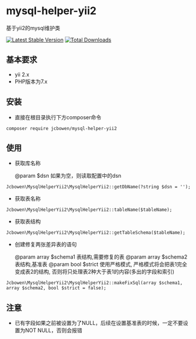 # mysql-helper-yii2
<p>
  基于yii2的mysql维护类
</p>

[![Latest Stable Version](https://img.shields.io/packagist/v/jcbowen/mysql-helper-yii2.svg)](https://packagist.org/packages/jcbowen/mysql-helper-yii2)
[![Total Downloads](https://img.shields.io/packagist/dt/jcbowen/mysql-helper-yii2.svg)](https://packagist.org/packages/jcbowen/mysql-helper-yii2)

基本要求
------------

- yii 2.x
- PHP版本为7.x

安装
-------------
- 直接在根目录执行下方composer命令
```
composer require jcbowen/mysql-helper-yii2
```

使用
-------------
- 获取库名称

  @param $dsn 如果为空，则读取配置中的dsn
```
Jcbowen\MysqlHelperYii2\MysqlHelperYii2::getDbName(?string $dsn = '');
```
- 获取表名称
```
Jcbowen\MysqlHelperYii2\MysqlHelperYii2::tableName($tableName);
```
- 获取表结构
```
Jcbowen\MysqlHelperYii2\MysqlHelperYii2::getTableSchema($tableName);
```
- 创建修复两张差异表的语句

  @param array $schema1 表结构,需要修复的表 
  @param array $schema2 表结构,基准表
  @param bool $strict 使用严格模式, 严格模式将会把表1完全变成表2的结构, 否则将只处理表2种大于表1的内容(多出的字段和索引)
```
Jcbowen\MysqlHelperYii2\MysqlHelperYii2::makeFixSql(array $schema1, array $schema2, bool $strict = false);
```

注意
-------------
- 已有字段如果之前被设置为了NULL，后续在设置基准表的时候，一定不要设置为NOT NULL，否则会报错
